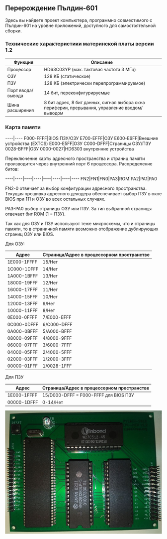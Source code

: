 ## Перерождение Пълдин-601

Здесь вы найдете проект компьютера, программно совместимого с Пълдин-601 на уровне приложений, доступного для самостоятельной сборки.

### Технические характеристики материнской платы версии 1.2

Функция|Описание
----|----
Процессор|HD63C03YP (мак. тактовая частота 3 МГц)
ОЗУ|128 КБ (статическое)
ПЗУ|128 КБ (электрически перепрограммируемое)
Порт ввода/вывода|14 бит, переконфигурируемые
Шина расширения|8 бит адрес, 8 бит данных, сигнал выбора окна периферии, прерывания, управление вводом/выводом

### Карта памяти

----|----
F000-FFFF|BIOS ПЗУ/ОЗУ
E700-EFFF|ОЗУ
E600-E6FF|Внешние устройства (EXTCS)
E000-E5FF|ОЗУ
C000-DFFF|Страницы ОЗУ/ПЗУ
0028-BFFF|ОЗУ
0000-0027|HD6303 внутренние устройства

Переключение карты адресного пространства и страниц памяти производится через внутренний порт 6 процессора. Распределение битов:

----|----|----|----|----|----|----|----
FN2|FN1|FN0|PA3|ROM|PA2|PA1|PA0

FN2-0 отвечает за выбор конфигурации адресного пространства. Текущая прошивка адресного декодера обеспечивает выбор ПЗУ в окне BIOS при 111 и ОЗУ во всех остальных случаях.

PA3-PA0 выбор страницы ОЗУ или ПЗУ. За тип выбранной страницы отвечает бит ROM (1 = ПЗУ).

Так как для ОЗУ и ПЗУ используют теже микросхемы, что и страницы памяти, то в страничной памяти возможно отображение дублирующих страниц ОЗУ или BIOS.

Для ОЗУ:

Адрес|Страница/Адрес в процессорном пространстве
----|----
1E000-1FFFF|15/Нет
1C000-1DFFF|14/Нет
1A000-1BFFF|13/Нет
18000-19FFF|12/Нет
16000-17FFF|11/Нет
14000-15FFF|10/Нет
12000-13FFF|9/Нет
10000-11FFF|8/Нет
0E000-0FFFF|7/E000-EFFF
0C000-0DFFF|6/C000-DFFF
0A000-0BFFF|5/A000-BFFF
08000-09FFF|4/8000-9FFF
06000-07FFF|3/6000-7FFF
04000-05FFF|2/4000-5FFF
02000-03FFF|1/2000-3FFF
00000-01FFF|1/0028-1FFF

Для ПЗУ

Адрес|Страница/Адрес в процессорном пространстве
----|----
1E000-1FFFF|15/D000-DFFF = F000-FFFF для BIOS ПЗУ
00000-1DFFF|0-14/Нет

![board version 1.2](CPU-MEM-v1.2.jpg)

